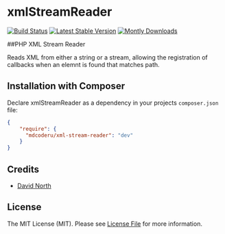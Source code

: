xmlStreamReader
===============

[![Build Status](https://travis-ci.org/hobnob/xmlStreamReader.png?branch=master)](https://travis-ci.org/hobnob/xmlStreamReader)
[![Latest Stable Version](https://poser.pugx.org/hobnob/xml-stream-reader/v/stable.png)](https://packagist.org/packages/hobnob/xml-stream-reader)
[![Montly Downloads](https://poser.pugx.org/hobnob/xml-stream-reader/d/monthly.png)](https://packagist.org/packages/hobnob/xml-stream-reader)


##PHP XML Stream Reader

Reads XML from either a string or a stream, allowing the registration of callbacks when an elemnt is found that matches path.

Installation with Composer
-------------

Declare xmlStreamReader as a dependency in your projects `composer.json` file:

``` json
{
    "require": {
      "mdcoderu/xml-stream-reader": "dev"
    }
}
```

## Credits

- [David North](https://github.com/hobnob)

## License

The MIT License (MIT). Please see [License File](LICENSE.md) for more information.
